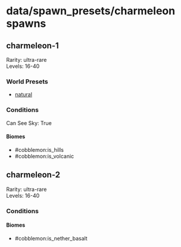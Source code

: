 # data/spawn_presets/charmeleon spawns  
  
## charmeleon-1  
Rarity: ultra-rare  
Levels: 16-40  
  
### World Presets  
* [natural](/data/world_presets/natural.md)  
  
### Conditions  
Can See Sky: True  
  
#### Biomes  
  * #cobblemon:is_hills
  * #cobblemon:is_volcanic
  
  
## charmeleon-2  
Rarity: ultra-rare  
Levels: 16-40  
  
### Conditions  
  
#### Biomes  
  * #cobblemon:is_nether_basalt
  
